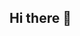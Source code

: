 ## Hi there 👋

<!--
**githubpscl/githubpscl** is a ✨ _special_ ✨ repository because its `README.md` (this file) appears on your GitHub profile.

Here are some ideas to get you started:

- 🔭 I’m currently working on NTT DATA and studiing at the DHBW in KArlsruhe
